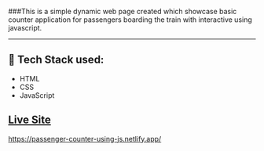 ###This is a simple dynamic web page created which showcase basic counter application for passengers boarding the train with interactive using javascript.
- - - -
## :rocket: Tech Stack used: 
- HTML
- CSS
- JavaScript 


## [Live Site]([https://dark-mode-calculator-html-css-js.netlify.app/](https://passenger-counter-using-js.netlify.app/))
https://passenger-counter-using-js.netlify.app/
